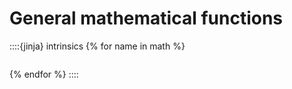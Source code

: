 # General mathematical functions

::::{jinja} intrinsics
{% for name in math %}
```{include} _pages/{{ name }}.md
```
{% endfor %}
::::
